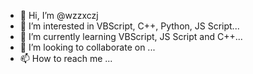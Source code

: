 - 👋 Hi, I’m @wzzxczj
- 👀 I’m interested in VBScript, C++, Python, JS Script...
- 🌱 I’m currently learning VBScript, JS Script and C++...
- 💞️ I’m looking to collaborate on ...
- 📫 How to reach me ...

<!---
wzzxczj/wzzxczj is a ✨ special ✨ repository because its `README.md` (this file) appears on your GitHub profile.
You can click the Preview link to take a look at your changes.
--->
